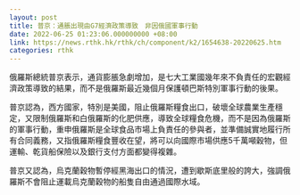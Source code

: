 ```yaml
---
layout: post
title: 普京：通脹出現由G7經濟政策導致　非因俄國軍事行動
date: 2022-06-25 01:23:06.000000000 +08:00
link: https://news.rthk.hk/rthk/ch/component/k2/1654638-20220625.htm
categories: rthk
---
```


俄羅斯總統普京表示，通貨膨脹急劇增加，是七大工業國幾年來不負責任的宏觀經濟政策導致的結果，而不是俄羅斯最近幾個月保護頓巴斯特別軍事行動的後果。

普京認為，西方國家，特別是美國，阻止俄羅斯糧食出口，破壞全球農業生產穩定，又限制俄羅斯和白俄羅斯的化肥供應，導致全球糧食危機，而不是因為俄羅斯的軍事行動，重申俄羅斯是全球食品市場上負責任的參與者，並準備誠實地履行所有合同義務，又指俄羅斯糧食豐收在望，將可以向國際市場供應5千萬噸穀物，但運輸、乾貨船保險以及銀行支付方面都變得複雜。

普京又認為，烏克蘭穀物暫停經黑海出口的情況，遭到歇斯底里般的誇大，強調俄羅斯不會阻止運載烏克蘭穀物的船隻自由通過國際水域。
